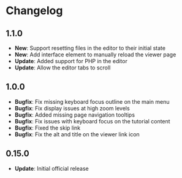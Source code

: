 # Changelog

## 1.1.0

* **New**: Support resetting files in the editor to their initial state
* **New**: Add interface element to manually reload the viewer page
* **Update**: Added support for PHP in the editor
* **Update**: Allow the editor tabs to scroll

## 1.0.0

* **Bugfix**: Fix missing keyboard focus outline on the main menu
* **Bugfix**: Fix display issues at high zoom levels
* **Bugfix**: Added missing page navigation tooltips
* **Bugfix**: Fix issues with keyboard focus on the tutorial content
* **Bugfix**: Fixed the skip link
* **Bugfix**: Fix the alt and title on the viewer link icon

## 0.15.0

* **Update**: Initial official release
